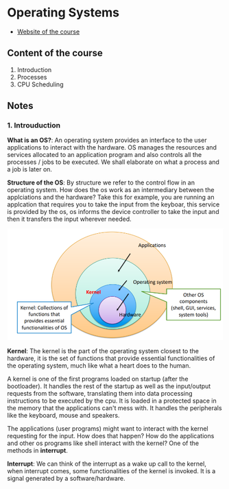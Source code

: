 # Operating Systems

- [Website of the course](http://www.facweb.iitkgp.ac.in/~isg/OS/index.html)

## Content of the course

1. Introduction
2. Processes
3. CPU Scheduling

## Notes

### 1. Introuduction

__What is an OS?__: An operating system provides an interface to the user applications to interact with the hardware. OS manages the resources and services allocated to an application program and also controls all the processes / jobs to be executed. We shall elaborate on what a process and a job is later on.

__Structure of the OS__: By structure we refer to the control flow in an operating system. How does the os work as an intermediary between the applciations and the hardware? Take this for example, you are running an applcation that requires you to take the input from the keyboar, this service is provided by the os, os informs the device controller to take the input and then it transfers the input wherever needed.

![structure](images/os/structure.png?raw=true)

__Kernel__: The kernel is the part of the operating system closest to the hardware, it is the set of functions that provide essential functionalities of the operating system, much like what a heart does to the human.

A kernel is one of the first programs loaded on startup (after the bootloader). It handles the rest of the startup as well as the input/output requests from the software, translating them into data processing instructions to be executed by the cpu. It is loaded in a protected space in the memory that the applications can't mess with. It handles the peripherals like the keyboard, mouse and speakers.

The applications (user programs) might want to interact with the kernel requesting for the input. How does that happen? How do the applications and other os programs like shell interact with the kernel? One of the methods in __interrupt__.

__Interrupt__: We can think of the interrupt as a wake up call to the kernel, when interrupt comes, some functionalities of the kernel is invoked. It is a signal generated by a software/hardware.

